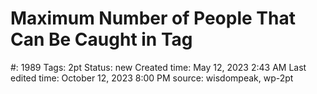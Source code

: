 # Maximum Number of People That Can Be Caught in Tag

#: 1989
Tags: 2pt
Status: new
Created time: May 12, 2023 2:43 AM
Last edited time: October 12, 2023 8:00 PM
source: wisdompeak, wp-2pt